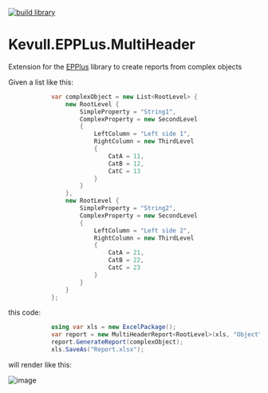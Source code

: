 [![build library](https://github.com/mnieto/Kevull.EPPLus.MultiHeader/actions/workflows/build.yml/badge.svg)](https://github.com/mnieto/Kevull.EPPLus.MultiHeader/actions/workflows/build.yml)

# Kevull.EPPLus.MultiHeader
Extension for the [EPPlus](https://github.com/EPPlusSoftware/EPPlus) library to create reports from complex objects

Given a list like this:
```csharp
            var complexObject = new List<RootLevel> { 
                new RootLevel {
                    SimpleProperty = "String1",
                    ComplexProperty = new SecondLevel
                    {
                        LeftColumn = "Left side 1",
                        RightColumn = new ThirdLevel
                        {
                            CatA = 11,
                            CatB = 12,
                            CatC = 13
                        }
                    }
                }, 
                new RootLevel {
                    SimpleProperty = "String2",
                    ComplexProperty = new SecondLevel
                    {
                        LeftColumn = "Left side 2",
                        RightColumn = new ThirdLevel
                        {
                            CatA = 21,
                            CatB = 22,
                            CatC = 23
                        }
                    }
                }
            };
```

this code:
```csharp
            using var xls = new ExcelPackage();
            var report = new MultiHeaderReport<RootLevel>(xls, "Object");
            report.GenerateReport(complexObject);
            xls.SaveAs("Report.xlsx");
```

will render like this:

![image](https://github.com/mnieto/Kevull.EPPLus.MultiHeader/assets/7962206/4cb6e383-5d22-46f5-9308-ad21f82100ae)


